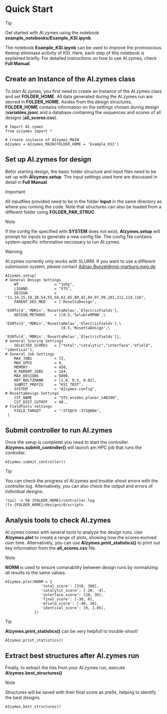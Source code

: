 # Quick Start

> [!TIP] 
> Get started with AI.zymes using the notebook **example_notebooks/Example_KSI.ipynb**.

The notebook **Example_KSI.ipynb** can be used to improve the promoscious Kemnp eliminase activity of KSI. Here, each step of this notebook is explained briefly. For detailed instructions on how to use AI.zymes, check **Full Manual**.

## Create an Instance of the AI.zymes class

To start AI.zymes, you first need to create an Instance of the AI.zymes class and set **FOLDER_HOME**.
All data generated during the AI.zymes run are storred in **FOLDER_HOME**.
Asides from the design structures, **FOLDER_HOME** contains information on the settings chosen during design (**variables.json**)
and a database containing the sequences and scores of all designs (**all_scores.csv**).

```
# Import AI.zymes
from aizymes import * 
         
# Create instance of AIzymes_MAIN
AIzymes = AIzymes_MAIN(FOLDER_HOME = 'Example_KSI') 
```

## Set up AI.zymes for design

Befor starting design, the basic folder structure and input files need to be set up with **AIzymes.setup**. The input settings used here are discussed in detail in **Full Manual**.

> [!IMPORTANT] 
> All inputfiles provided need to be in the folder **Input** in the same directory as where you running the code.
> Note that structures can also be loaded from a different folder using **FOLDER_PAR_STRUC**.

> [!NOTE] 
> If the config file specified with **SYSTEM** does not exist,
> **AIzymes.setup** will prompt for inputs to generate a new config file.
> The config file contains system-specific information neccesary to run AI.zymes.

> [!WARNING] 
> AI.zymes currently only works with SLURM.
> If you want to use a different submission system, please contact Adrian.Bunzel@mpi-marburg.mpg.de.

```
AIzymes.setup(
# General Design Settings
    WT                = "1ohp",
    LIGAND            = "5TS",
    DESIGN            = "11,14,15,18,38,54,55,58,63,65,80,82,84,97,99,101,112,114,116",
    PARENT_DES_MED    = ['RosettaDesign',
                         'ESMfold','MDMin','RosettaRelax','ElectricFields'],
    DESIGN_METHODS    = [[0.5,'SolubleMPNN',\
                              'ESMfold','MDMin','RosettaRelax','ElectricFields'],\
                         [0.5,'RosettaDesign',\
                              'ESMfold','MDMin','RosettaRelax','ElectricFields']],
# General Scoring Settings    
    SELECTED_SCORES   = ["total","catalytic","interface","efield", "identical"],    
# General Job Settings
    MAX_JOBS          = 72,
    MAX_GPUS          = 4,
    MEMORY            = 450,
    N_PARENT_JOBS     = 144,
    MAX_DESIGNS       = 5000,
    KBT_BOLTZMANN     = [1.0, 0.5, 0.02],   
    SUBMIT_PREFIX     = "KSI_TEST", 
    SYSTEM            = "AIzymes.config",
# RosettaDesign Settings
    CST_NAME          = "5TS_enzdes_planar_tAB100", 
    CST_DIST_CUTOFF   = 40.,
# FieldTools settings
    FIELD_TARGET      = ":5TS@C9 :5TS@H04",
 )                     
```

## Submit controller to run AI.zymes

Once the setup is completet you need to start the controller.
**AIzymes.submit_controller()** will launch am HPC job that runs the controller.

```
AIzymes.submit_controller()
```

> [!TIP]  
> You can check the progress of AI.zymes and trouble-shoot errors with the controller.log.
> Alternatively, you can also check the output and errors of individual designs.

```
!tail -n 50 {FOLDER_HOME}/controller.log
!ls {FOLDER_HOME}/designs/0/scripts
```

## Analysis tools to check AI.zymes

AI.zymes comes with several tools to analyze the design runs. Use **AIzymes.plot** to create a range of plots, showing how the scores evolved over time.
Alternatively, you can use **AIzymes.print_statistics()** to print out key information from the **all_scores.csv** file.


> [!NOTE] 
> **NORM** is used to ensure comarability between design runs by normalizing all results to the same values.

```
AIzymes.plot(NORM = {
                'total_score': [310, 380], 
                'catalytic_score': [-30, -4],
                'interface_score': [20, 30],
                'final_score': [-30, 0],
                'efield_score': [-40, 30],
                'identical_score': [0, 1.05],
             })                   
```

> [!TIP] 
> **AIzymes.print_statistics()** can be very helpfull to trouble-shoot!

```
AIzymes.print_statistics()
```

## Extract best structures after AI.zymes run

Finally, to extract the hits from your AI.zymes run, execute **AIzymes.best_structures()**

> [!NOTE] 
> Structures will be saved with their final score as prefix, helping to identify the best designs.

```
AIzymes.best_structures()      
```
